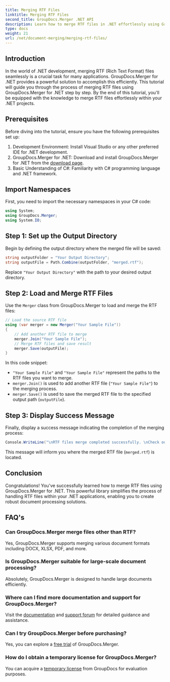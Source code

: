 ```yaml
---
title: Merging RTF Files
linktitle: Merging RTF Files
second_title: GroupDocs.Merger .NET API
description: Learn how to merge RTF files in .NET effortlessly using GroupDocs.Merger for seamless document processing.
type: docs
weight: 21
url: /net/document-merging/merging-rtf-files/
---
```

## Introduction
In the world of .NET development, merging RTF (Rich Text Format) files seamlessly is a crucial task for many applications. GroupDocs.Merger for .NET provides a powerful solution to accomplish this efficiently. This tutorial will guide you through the process of merging RTF files using GroupDocs.Merger for .NET step by step. By the end of this tutorial, you'll be equipped with the knowledge to merge RTF files effortlessly within your .NET projects.
## Prerequisites
Before diving into the tutorial, ensure you have the following prerequisites set up:
1. Development Environment: Install Visual Studio or any other preferred IDE for .NET development.
2. GroupDocs.Merger for .NET: Download and install GroupDocs.Merger for .NET from the [download page](https://releases.groupdocs.com/merger/net/).
3. Basic Understanding of C#: Familiarity with C# programming language and .NET framework.

## Import Namespaces
First, you need to import the necessary namespaces in your C# code:
```csharp
using System; 
using GroupDocs.Merger;
using System.IO;
```
## Step 1: Set up the Output Directory
Begin by defining the output directory where the merged file will be saved:
```csharp
string outputFolder = "Your Output Directory";
string outputFile = Path.Combine(outputFolder, "merged.rtf");
```
Replace `"Your Output Directory"` with the path to your desired output directory.
## Step 2: Load and Merge RTF Files
Use the `Merger` class from GroupDocs.Merger to load and merge the RTF files:
```csharp
// Load the source RTF file
using (var merger = new Merger("Your Sample File"))
{
    // Add another RTF file to merge
    merger.Join("Your Sample File");
    // Merge RTF files and save result
    merger.Save(outputFile);
}
```
In this code snippet:
- `"Your Sample File"` and `"Your Sample File"` represent the paths to the RTF files you want to merge.
- `merger.Join()` is used to add another RTF file (`"Your Sample File"`) to the merging process.
- `merger.Save()` is used to save the merged RTF file to the specified output path (`outputFile`).
## Step 3: Display Success Message
Finally, display a success message indicating the completion of the merging process:
```csharp
Console.WriteLine("\nRTF files merge completed successfully. \nCheck output in {0}", outputFolder);
```
This message will inform you where the merged RTF file (`merged.rtf`) is located.

## Conclusion
Congratulations! You've successfully learned how to merge RTF files using GroupDocs.Merger for .NET. This powerful library simplifies the process of handling RTF files within your .NET applications, enabling you to create robust document processing solutions.

## FAQ's
### Can GroupDocs.Merger merge files other than RTF?
Yes, GroupDocs.Merger supports merging various document formats including DOCX, XLSX, PDF, and more.
### Is GroupDocs.Merger suitable for large-scale document processing?
Absolutely, GroupDocs.Merger is designed to handle large documents efficiently.
### Where can I find more documentation and support for GroupDocs.Merger?
Visit the [documentation](https://reference.groupdocs.com/merger/net/) and [support forum](https://forum.groupdocs.com/c/merger/32) for detailed guidance and assistance.
### Can I try GroupDocs.Merger before purchasing?
Yes, you can explore a [free trial](https://releases.groupdocs.com/) of GroupDocs.Merger.
### How do I obtain a temporary license for GroupDocs.Merger?
You can acquire a [temporary license](https://purchase.groupdocs.com/temporary-license/) from GroupDocs for evaluation purposes.
